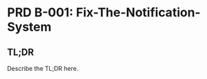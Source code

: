 # PRD B-001: Fix-The-Notification-System
<!-- BACKLOG_ID: B-001 -->
<!-- FILE_TYPE: prd -->
<!-- SLUG: Fix-The-Notification-System -->
<!-- ROADMAP_REFERENCE: 000_core/004_development-roadmap.md -->



## TL;DR

Describe the TL;DR here.

